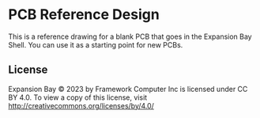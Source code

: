 # PCB Reference Design
This is a reference drawing for a blank PCB that goes in the Expansion Bay Shell.  You can use it as a starting point for new PCBs.

## License
Expansion Bay © 2023 by Framework Computer Inc is licensed under CC BY 4.0. To view a copy of this license, visit http://creativecommons.org/licenses/by/4.0/
